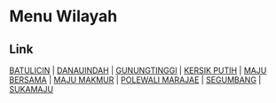# Menu Wilayah

## Link

[BATULICIN](https://github.com/gigit-pemilu/pemilu-2024-63-kalimantan-selatan/tree/main/pileg-dpr/hitung-suara/sub/63-kalimantan-selatan/sub/10-tanah-bumbu/sub/01-batu-licin/sub/1007-batulicin)
 | 
[DANAUINDAH](https://github.com/gigit-pemilu/pemilu-2024-63-kalimantan-selatan/tree/main/pileg-dpr/hitung-suara/sub/63-kalimantan-selatan/sub/10-tanah-bumbu/sub/01-batu-licin/sub/2033-danauindah)
 | 
[GUNUNGTINGGI](https://github.com/gigit-pemilu/pemilu-2024-63-kalimantan-selatan/tree/main/pileg-dpr/hitung-suara/sub/63-kalimantan-selatan/sub/10-tanah-bumbu/sub/01-batu-licin/sub/1028-gunungtinggi)
 | 
[KERSIK PUTIH](https://github.com/gigit-pemilu/pemilu-2024-63-kalimantan-selatan/tree/main/pileg-dpr/hitung-suara/sub/63-kalimantan-selatan/sub/10-tanah-bumbu/sub/01-batu-licin/sub/2006-kersik-putih)
 | 
[MAJU BERSAMA](https://github.com/gigit-pemilu/pemilu-2024-63-kalimantan-selatan/tree/main/pileg-dpr/hitung-suara/sub/63-kalimantan-selatan/sub/10-tanah-bumbu/sub/01-batu-licin/sub/2030-maju-bersama)
 | 
[MAJU MAKMUR](https://github.com/gigit-pemilu/pemilu-2024-63-kalimantan-selatan/tree/main/pileg-dpr/hitung-suara/sub/63-kalimantan-selatan/sub/10-tanah-bumbu/sub/01-batu-licin/sub/2029-maju-makmur)
 | 
[POLEWALI MARAJAE](https://github.com/gigit-pemilu/pemilu-2024-63-kalimantan-selatan/tree/main/pileg-dpr/hitung-suara/sub/63-kalimantan-selatan/sub/10-tanah-bumbu/sub/01-batu-licin/sub/2032-polewali-marajae)
 | 
[SEGUMBANG](https://github.com/gigit-pemilu/pemilu-2024-63-kalimantan-selatan/tree/main/pileg-dpr/hitung-suara/sub/63-kalimantan-selatan/sub/10-tanah-bumbu/sub/01-batu-licin/sub/2005-segumbang)
 | 
[SUKAMAJU](https://github.com/gigit-pemilu/pemilu-2024-63-kalimantan-selatan/tree/main/pileg-dpr/hitung-suara/sub/63-kalimantan-selatan/sub/10-tanah-bumbu/sub/01-batu-licin/sub/2031-sukamaju)

